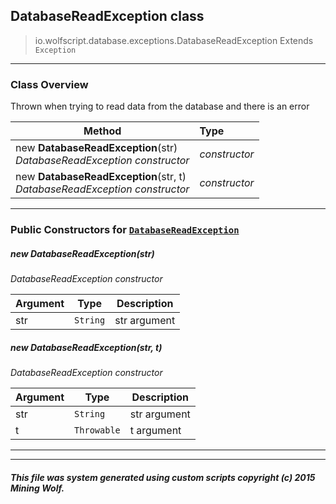 ## DatabaseReadException __class__

>io.wolfscript.database.exceptions.DatabaseReadException
>Extends `Exception`

---

### Class Overview

Thrown when trying to read data from the database and there is an error

Method | Type   
--- | :--- 
new __DatabaseReadException__(str) <br> _DatabaseReadException constructor_ | _constructor_
new __DatabaseReadException__(str, t) <br> _DatabaseReadException constructor_ | _constructor_



---

### Public Constructors for [`DatabaseReadException`](DatabaseReadException.md)

##### <a id='databasereadexception'></a>new __DatabaseReadException__(str) 

_DatabaseReadException constructor_

Argument | Type | Description  
--- | --- | --- 
str | `String` | str argument

##### <a id='databasereadexception'></a>new __DatabaseReadException__(str, t) 

_DatabaseReadException constructor_

Argument | Type | Description  
--- | --- | --- 
str | `String` | str argument
t | `Throwable` | t argument

---
---


##### This file was system generated using custom scripts copyright (c) 2015 Mining Wolf.
	

